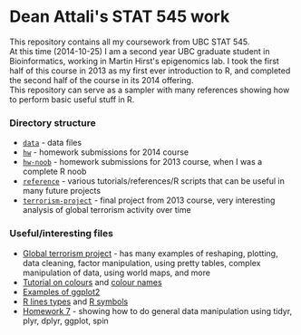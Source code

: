 # Dean Attali's STAT 545 work
This repository contains all my coursework from UBC STAT 545.  
At this time (2014-10-25) I am a second year UBC graduate student in Bioinformatics, working in Martin Hirst's epigenomics lab.  I took the first half of this course in 2013 as my first ever introduction to R, and completed the second half of the course in its 2014 offering.  
This repository can serve as a sampler with many references showing how to perform basic useful stuff in R.

### Directory structure
- [`data`](./data) - data files
- [`hw`](./hw) - homework submissions for 2014 course
- [`hw-noob`](./hw-noob) - homework submissions for 2013 course, when I was a complete R noob
- [`reference`](./reference) - various tutorials/references/R scripts that can be useful in many future projects
- [`terrorism-project`](./terrorism-project) - final project from 2013 course, very interesting analysis of global terrorism activity over time

### Useful/interesting files
- [Global terrorism project](./terrorism-project/report.md) - has many examples of reshaping, plotting, data cleaning, factor manipulation, using pretty tables, complex manipulation of data, using world maps, and more
- [Tutorial on colours](./reference/colours.md) and [colour names](./reference/colors_black_bg.pdf)   
- [Examples of ggplot2](./reference/ggplot2.md)
- [R lines types](./reference/r_line_types.png) and [R symbols](./reference/r_symbols.png) 	
- [Homework 7](./hw/hw7_data-manipulation-tidyr-dplyr-join-ggplot-ddply-spin/hw7_data-manipulation-tidyr-dplyr-join-ggplot-ddply-spin.md) - showing how to do general data manipulation using tidyr, plyr, dplyr, ggplot, spin